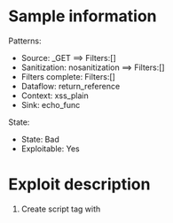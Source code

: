 # Sample information

Patterns:
- Source: _GET ==> Filters:[]
- Sanitization: nosanitization ==> Filters:[]
- Filters complete: Filters:[]
- Dataflow: return_reference
- Context: xss_plain
- Sink: echo_func

State:
- State: Bad
- Exploitable: Yes


# Exploit description

1. Create script tag with <script>
